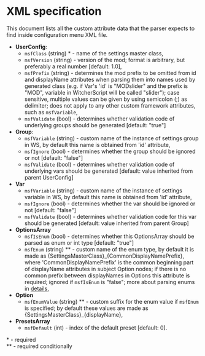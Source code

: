 # XML specification
This document lists all the custom attribute data that the parser expects to find inside configuration menu XML file.

- **UserConfig**:
  - `msfClass` (string) * - name of the settings master class,
  - `msfVersion` (string) - version of the mod; format is arbitrary, but preferably a real number [default: 1.0],
  - `msfPrefix` (string) - determines the mod prefix to be omitted from id and displayName attributes when parsing them into names used by generated class (e.g. if Var's 'id' is "MODslider" and the prefix is "MOD", variable in WitcherScript will be called "slider"); case sensitive, multiple values can be given by using semicolon (;) as delimiter; does not apply to any other custom framework attributes, such as `msfVariable`,
  - `msfValidate` (bool) - determines whether validation code of underlying groups should be generated [default: "true"]
- **Group**:
  - `msfVariable` (string) - custom name of the instance of settings group in WS, by default this name is obtained from 'id' attribute,
  - `msfIgnore` (bool) - determines whether the group should be ignored or not [default: "false"]
  - `msfValidate` (bool) - determines whether validation code of underlying vars should be generated [default: value inherited from parent UserConfig]
- **Var**
  - `msfVariable` (string) - custom name of the instance of settings variable in WS, by default this name is obtained from 'id' attribute,
  - `msfIgnore` (bool) - determines whether the var should be ignored or not [default: "false"]
  - `msfValidate` (bool) - determines whether validation code for this var should be generated [default: value inherited from parent Group]
- **OptionsArray**
  - `msfIsEnum` (bool) - determines whether this OptionsArray should be parsed as enum or int type [default: "true"]
  - `msfEnum` (string) ** - custom name of the enum type, by default it is made as {SettingsMasterClass}_{CommonDisplayNamePrefix}, where 'CommonDisplayNamePrefix' is the common beginning part of displayName attributes in subject Option nodes; if there is no common prefix between displayNames in Options this attribute is required; ignored if `msfIsEnum` is "false"; more about parsing enums in [details](./details.md),
- **Option**
  - `msfEnumValue` (string) ** - custom suffix for the enum value if `msfEnum` is specified; by default these values are made as {SettingsMasterClass}_{displayName},
- **PresetsArray**
  - `msfDefault` (int) - index of the default preset [default: 0].

\* - required <br/>
\*\* - required conditionally